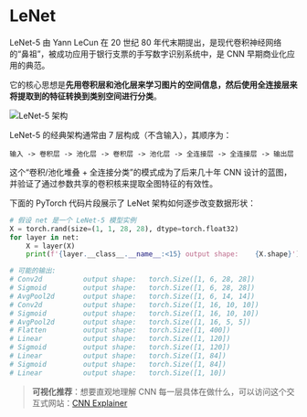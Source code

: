 # LeNet

LeNet-5 由 Yann LeCun 在 20 世纪 80 年代末期提出，是现代卷积神经网络的“鼻祖”，被成功应用于银行支票的手写数字识别系统中，是 CNN 早期商业化应用的典范。

它的核心思想是**先用卷积层和池化层来学习图片的空间信息，然后使用全连接层来将提取到的特征转换到类别空间进行分类**。

![LeNet-5 架构](https://zh-v2.d2l.ai/_images/lenet.svg)

LeNet-5 的经典架构通常由 7 层构成（不含输入），其顺序为：

    输入 -> 卷积层 -> 池化层 -> 卷积层 -> 池化层 -> 全连接层 -> 全连接层 -> 输出层

这个“卷积/池化堆叠 + 全连接分类”的模式成为了后来几十年 CNN 设计的蓝图，并验证了通过参数共享的卷积核来提取全图特征的有效性。

下面的 PyTorch 代码片段展示了 LeNet 架构如何逐步改变数据形状：
```python
# 假设 net 是一个 LeNet-5 模型实例
X = torch.rand(size=(1, 1, 28, 28), dtype=torch.float32)
for layer in net:
    X = layer(X)
    print(f'{layer.__class__.__name__:<15} output shape: 	{X.shape}')

# 可能的输出:
# Conv2d          output shape:   torch.Size([1, 6, 28, 28])
# Sigmoid         output shape:   torch.Size([1, 6, 28, 28])
# AvgPool2d       output shape:   torch.Size([1, 6, 14, 14])
# Conv2d          output shape:   torch.Size([1, 16, 10, 10])
# Sigmoid         output shape:   torch.Size([1, 16, 10, 10])
# AvgPool2d       output shape:   torch.Size([1, 16, 5, 5])
# Flatten         output shape:   torch.Size([1, 400])
# Linear          output shape:   torch.Size([1, 120])
# Sigmoid         output shape:   torch.Size([1, 120])
# Linear          output shape:   torch.Size([1, 84])
# Sigmoid         output shape:   torch.Size([1, 84])
# Linear          output shape:   torch.Size([1, 10])
```
> **可视化推荐**：想要直观地理解 CNN 每一层具体在做什么，可以访问这个交互式网站：[CNN Explainer](https://poloclub.github.io/cnn-explainer/)
